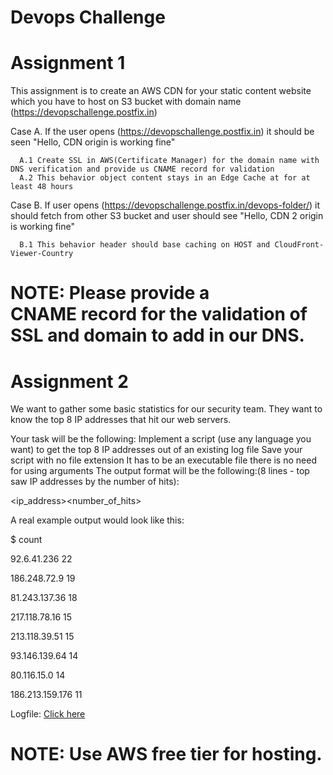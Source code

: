 # Devops Challenge
# Assignment 1
This assignment is to create an AWS CDN for your static content website which you have to host on S3 bucket with domain name (https://devopschallenge.postfix.in)

Case A. If the user opens (https://devopschallenge.postfix.in) it should be seen "Hello, CDN origin is working fine"

      A.1 Create SSL in AWS(Certificate Manager) for the domain name with DNS verification and provide us CNAME record for validation
      A.2 This behavior object content stays in an Edge Cache at for at least 48 hours 

Case B. If user opens (https://devopschallenge.postfix.in/devops-folder/) it should fetch from other S3 bucket and user should see "Hello, CDN 2 origin is working fine"

      B.1 This behavior header should base caching on HOST and CloudFront-Viewer-Country

# NOTE: Please provide a CNAME record for the validation of SSL and domain to add in our DNS.


# Assignment 2

We want to gather some basic statistics for our security team. They want to know the top 8 IP addresses that hit our web servers.

Your task will be the following:
Implement a script (use any language you want) to get the top 8 IP addresses out of an existing log file
Save your script with no file extension
It has to be an executable file
there is no need for using arguments
The output format will be the following:(8 lines - top saw IP addresses by the number of hits):

<ip_address><space><number_of_hits>

A real example output would look like this:

$ count

92.6.41.236 22

186.248.72.9 19

81.243.137.36 18

217.118.78.16 15

213.118.39.51 15

93.146.139.64 14

80.116.15.0 14

186.213.159.176 11

Logfile: [Click here](https://github.com/bluestacks/dev-ops-challenge/blob/master/logfile)

# NOTE: Use AWS free tier for hosting.

